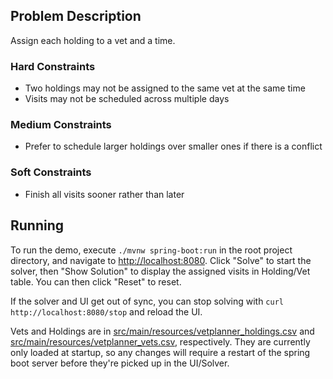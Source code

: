 ## Problem Description
Assign each holding to a vet and a time.

### Hard Constraints
* Two holdings may not be assigned to the same vet at the same time
* Visits may not be scheduled across multiple days

### Medium Constraints
* Prefer to schedule larger holdings over smaller ones if there is a conflict

### Soft Constraints
* Finish all visits sooner rather than later


## Running
To run the demo, execute `./mvnw spring-boot:run` in the root project directory, and navigate to [http://localhost:8080](http://localhost:8080). Click "Solve" to start the solver, then "Show Solution" to display the assigned visits in Holding/Vet table. You can then click "Reset" to reset.

If the solver and UI get out of sync, you can stop solving with `curl http://localhost:8080/stop` and reload the UI.

Vets and Holdings are in [src/main/resources/vetplanner_holdings.csv](src/main/resources/vetplanner_holdings.csv) and [src/main/resources/vetplanner_vets.csv](src/main/resources/vetplanner_vets.csv), respectively. They are currently only loaded at startup, so any changes will require a restart of the spring boot server before they're picked up in the UI/Solver.

